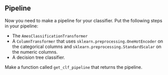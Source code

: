 ## Pipeline

Now you need to make a pipeline for your classifier. Put the following steps in your pipeline:

- The ``AmesClassificationTransformer``
- A `ColumnTransformer` that uses `sklearn.preprocessing.OneHotEncoder` on the categorical columns and `sklearn.preprocessing.StandardScalar` on the numeric columns.
- A decision tree classifier.

Make a function called `get_clf_pipeline` that returns the pipeline.




